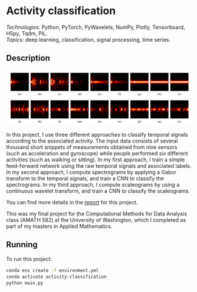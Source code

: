 # Activity classification

*Technologies:* Python, PyTorch, PyWavelets, NumPy, Plotly, Tensorboard, H5py, Tqdm, PIL. <br>
*Topics:* deep learning, classification, signal processing, time series. <br>

## Description

<p float="left">
  <img src="readme_files/spectrograms.png?raw=true" width="700" />
</p>

In this project, I use three different approaches to classify temporal signals according to the associated activity. The input data consists of several thousand short snippets of measurements obtained from nine sensors (such as acceleration and gyroscope) while people performed six different activities (such as walking or sitting). In my first approach, I train a simple feed-forward network using the raw temporal signals and associated labels. In my second approach, I compute spectrograms by applying a Gabor transform to the temporal signals, and train a CNN to classify the spectrograms. In my third approach, I compute scaleograms by using a continuous wavelet transform, and train a CNN to classify the scaleograms.

You can find more details in the <a href="https://1drv.ms/b/s!AiCY1Uw6PbEfheUz1u-obevm2AsltA?e=U0Ls2N">report</a> for this project.

This was my final project for the Computational Methods for Data Analysis class (AMATH 582) at the University of Washington, which I completed as part 
of my masters in Applied Mathematics.

## Running

To run this project:

```sh
conda env create -f environment.yml
conda activate activity-classification
python main.py
```